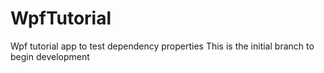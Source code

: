 # WpfTutorial
Wpf tutorial app to test dependency properties
This is the initial branch to begin development
